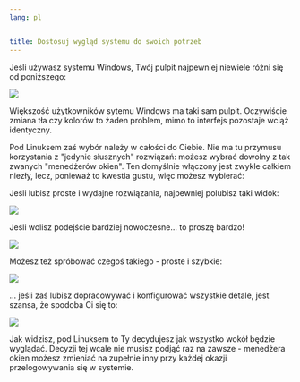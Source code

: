 ```yaml
---
lang: pl


title: Dostosuj wygląd systemu do swoich potrzeb
---
```


Jeśli używasz systemu Windows, Twój pulpit najpewniej niewiele
różni się od poniższego:

<img src="Images/windows_vista.jpg" />

Większość użytkowników sytemu Windows ma taki sam pulpit. Oczywiście zmiana
tła czy kolorów to żaden problem, mimo to interfejs pozostaje wciąż
identyczny.

Pod Linuksem zaś wybór należy w całości do Ciebie. Nie ma tu przymusu
korzystania z "jedynie słusznych" rozwiązań: możesz wybrać dowolny
z tak zwanych "menedżerów okien". Ten domyślnie włączony jest zwykle
całkiem niezły, lecz, ponieważ to kwestia gustu, więc możesz wybierać:

 Jeśli lubisz proste i wydajne rozwiązania, najpewniej polubisz taki
widok:

<img src="Images/ubuntu.jpg"/>

Jeśli wolisz podejście bardziej nowoczesne... to proszę bardzo!

<img src="Images/kde.png" />

Możesz też spróbować czegoś takiego - proste i szybkie:

<img src="Images/xfce.jpg" />

... jeśli zaś lubisz dopracowywać i konfigurować wszystkie detale,
jest szansa, że spodoba Ci się to:

<img src="Images/wm.jpg" />

Jak widzisz, pod Linuksem to Ty decydujesz jak wszystko wokół będzie
wyglądać. Decyzji tej wcale nie musisz podjąć raz na zawsze - menedżera
okien możesz zmieniać na zupełnie inny przy każdej okazji przelogowywania
się w systemie.




